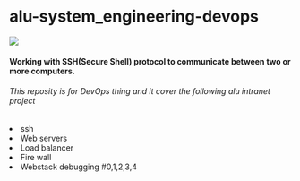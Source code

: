 # alu-system_engineering-devops
<img src="https://s3.amazonaws.com/intranet-projects-files/holbertonschool-sysadmin_devops/265/uWLzjc8.jpg">
<h4>Working with SSH(Secure Shell) protocol to communicate between two or more computers.</h4>
<h6> This reposity is for DevOps thing and it cover the following alu intranet project</h6>
<li>ssh</li>
<li>Web servers</li>
<li>Load balancer</li>
<li>Fire wall</li>
<li>Webstack debugging #0,1,2,3,4</li>
